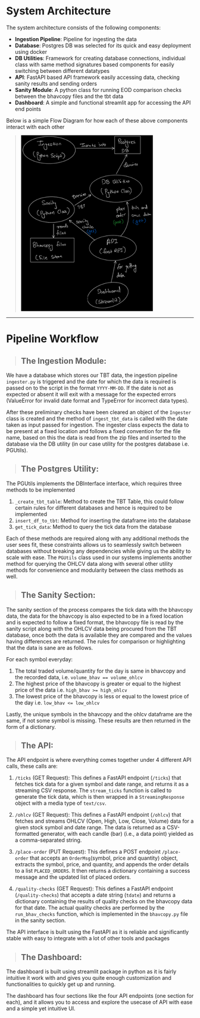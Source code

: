 # System Architecture
The system architecture consists of the following components:
- **Ingestion Pipeline**: Pipeline for ingesting the data
- **Database**: Postgres DB was selected for its quick and easy deployment using docker
- **DB Utilities**: Framework for creating database connections, individual class with same method signatures based components for easily switching between different datatypes
- **API**: FastAPI based API framework easily accessing data, checking sanity results and sending orders
- **Sanity Module**: A python class for running EOD comparison checks between the bhavcopy files and the tbt data
- **Dashboard**: A simple and functional streamlit app for accessing the API end points

Below is a simple Flow Diagram for how each of these above components interact with each other

> ![Flow Diagram of System Architecture](flow-diagram.png "Flow Diagram")

---

# Pipeline Workflow

> ## The Ingestion Module:
We have a database which stores our TBT data, the ingestion pipeline `ingester.py` is triggered and the date for which the data is required is passed on to the script in the format `YYYY-MM-DD`. If the date is not as expected or absent it will exit with a message for the expected errors (ValueError for invalid date format and TypeError for incorrect data types). 

After these preliminary checks have been cleared an object of the `Ingester` class is created and the method of `ingest_tbt_data` is called with the date taken as input passed for ingestion. The ingester class expects the data to be present at a fixed location and follows a fixed convention for the file name, based on this the data is read from the zip files and inserted to the database via the DB utility (in our case utility for the postgres database i.e. PGUtils).

> ## The Postgres Utility:
The PGUtils implements the DBInterface interface, which requires three methods to be implemented 
1.	`_create_tbt_table`: Method to create the TBT Table, this could follow certain rules for different databases and hence is required to be implemented
2.	`insert_df_to_tbt`: Method for inserting the dataframe into the database
3.	`get_tick_data`: Method to query the tick data from the database

Each of these methods are required along with any additional methods the user sees fit, these constraints allows us to seamlessly switch between databases without breaking any dependencies while giving us the ability to scale with ease. The `PGUtils` class used in our systems implements another method for querying the OHLCV data along with several other utility methods for convenience and modularity between the class methods as well.

> ## The Sanity Section:
The sanity section of the process compares the tick data with the bhavcopy data, the data for the bhavcopy is also expected to be in a fixed location and is expected to follow a fixed format, the bhavcopy file is read by the sanity script along with the OHLCV data being procured from the TBT database, once both the data is available they are compared and the values having differences are returned. The rules for comparison or highlighting that the data is sane are as follows.

For each symbol everyday:
1.	The total traded volume/quantity for the day is same in bhavcopy and the recorded data, i.e. `volume_bhav == volume_ohlcv`
2.	The highest price of the bhavcopy is greater or equal to the highest price of the data i.e. `high_bhav >= high_ohlcv`
3.	The lowest price of the bhavcopy is less or equal to the lowest price of the day i.e. `low_bhav <= low_ohlcv`

Lastly, the unique symbols in the bhavcopy and the ohlcv dataframe are the same, if not some symbol is missing. These results are then returned in the form of a dictionary.

> ## The API:
The API endpoint is where everything comes together under 4 different API calls, these calls are:
1.	`/ticks` (GET Request): 
This defines a FastAPI endpoint (`/ticks`) that fetches tick data for a given symbol and date range, and returns it as a streaming CSV response. The `stream_ticks` function is called to generate the tick data, which is then wrapped in a `StreamingResponse` object with a media type of `text/csv`.

2.	`/ohlcv` (GET Request):
This defines a FastAPI endpoint (`/ohlcv`) that fetches and streams OHLCV (Open, High, Low, Close, Volume) data for a given stock symbol and date range. The data is returned as a CSV-formatted generator, with each candle (bar) (i.e., a data point) yielded as a comma-separated string.

3.	`/place-order` (PUT Request):
This defines a POST endpoint `/place-order` that accepts an `OrderMsg`(symbol, price and quantity) object, extracts the symbol, price, and quantity, and appends the order details to a list `PLACED_ORDERS`. It then returns a dictionary containing a success message and the updated list of placed orders.

4.	`/quality-checks` (GET Request):
This defines a FastAPI endpoint (`/quality-checks`) that accepts a date string (`tdate`) and returns a dictionary containing the results of quality checks on the bhavcopy data for that date. The actual quality checks are performed by the `run_bhav_checks` function, which is implemented in the `bhavcopy.py` file in the sanity section.

The API interface is built using the FastAPI as it is reliable and significantly stable with easy to integrate with a lot of other tools and packages

> ## The Dashboard:
The dashboard is built using streamlit package in python as it is fairly intuitive it work with and gives you quite enough customization and functionalities to quickly get up and running.

The dashboard has four sections like the four API endpoints (one section for each), and it allows you to access and explore the usecase of API with ease and a simple yet intuitive UI.